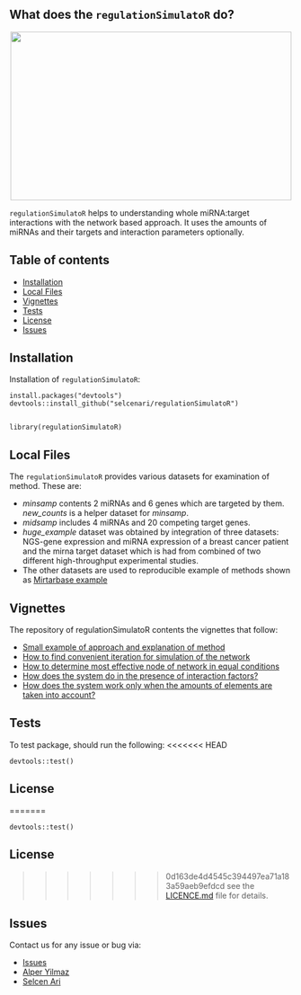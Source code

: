 

## What does the `regulationSimulatoR` do?

<p align="center">
  <img width="500" height="300" src="https://media.giphy.com/media/l0ErNdz1w5vt3YdZm/giphy.gif">
</p>

`regulationSimulatoR` helps to understanding whole miRNA:target interactions with the network based approach. It uses the amounts of miRNAs and their targets and interaction parameters optionally.


## Table of contents

<!--ts-->
 
   * [Installation](#installation)
   * [Local Files](#local-files)
   * [Vignettes](#vignettes)
   * [Tests](#tests)
   * [License](#license)
   * [Issues](#issues)

   
 <!--te-->

## Installation

Installation of `regulationSimulatoR`:

```
install.packages("devtools")
devtools::install_github("selcenari/regulationSimulatoR")


library(regulationSimulatoR)

```

## Local Files

The `regulationSimulatoR` provides various datasets for examination of method. These are:

- *minsamp* contents 2 miRNAs and 6 genes which are targeted by them. *new_counts* is a helper dataset for *minsamp*.
- *midsamp* includes 4 miRNAs and 20 competing target genes.
- *huge_example* dataset was obtained by integration of three datasets: NGS-gene expression and miRNA expression of a breast cancer patient and  the mirna target dataset which is had from combined of two different high-throughput experimental studies.
- The other datasets are used to reproducible example of methods shown as [Mirtarbase example](https://github.com/selcenari/regulationSimulatoR/blob/master/doc/mirtarbase_example.html)


## Vignettes

The repository of regulationSimulatoR contents the vignettes that follow:

- [Small example of approach and explanation of method](https://github.com/selcenari/regulationSimulatoR/blob/master/doc/small_sample.html)
- [How to find convenient iteration for simulation of the network](https://github.com/selcenari/regulationSimulatoR/blob/master/doc/convenient_iteration.html)
- [How to determine most effective node of network in equal conditions](https://github.com/selcenari/regulationSimulatoR/blob/master/doc/perturbation_sample.html)
- [How does the system do in the presence of interaction factors?](https://github.com/selcenari/regulationSimulatoR/blob/master/doc/realexample.html)
- [How does the system work only when the amounts of elements are taken into account?](https://github.com/selcenari/regulationSimulatoR/blob/master/doc/mirtarbase_example.html)


## Tests

To test package, should run the following:
<<<<<<< HEAD

```
devtools::test()

```
## License

=======

```
devtools::test()
```


## License

>>>>>>> 0d163de4d4545c394497ea71a183a59aeb9efdcd
see the [LICENCE.md](https://github.com/selcenari/regulationSimulatoR/blob/master/LICENSE) file for details.

## Issues

Contact us for any issue or bug via:

- [Issues](https://github.com/selcenari/regulationSimulatoR/issues)
- [Alper Yilmaz](mailto:alperyilmaz@gmail.com)
- [Selcen Ari](mailto:selcenarii@gmail.com)
